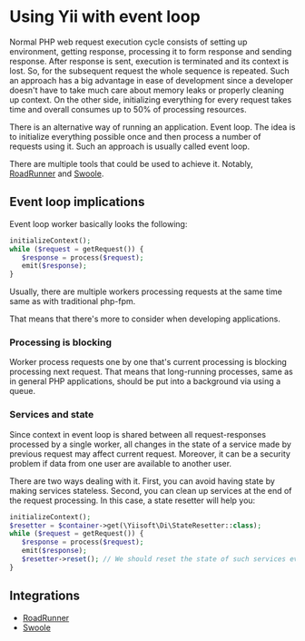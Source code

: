 # Using Yii with event loop

Normal PHP web request execution cycle consists of setting up environment, getting response, processing it to form response
and sending response. After response is sent, execution is terminated and its context is lost. So, for the subsequent 
request the whole sequence is repeated. Such an approach has a big advantage in ease of development since a developer doesn't
have to take much care about memory leaks or properly cleaning up context. On the other side, initializing everything for
every request takes time and overall consumes up to 50% of processing resources.

There is an alternative way of running an application. Event loop. The idea is to initialize everything possible once
and then process a number of requests using it. Such an approach is usually called event loop.

There are multiple tools that could be used to achieve it. Notably, [RoadRunner](https://roadrunner.dev/) and
[Swoole](https://www.swoole.co.uk/).

## Event loop implications

Event loop worker basically looks the following:

```php
initializeContext();
while ($request = getRequest()) {
   $response = process($request);
   emit($response);
}
```

Usually, there are multiple workers processing requests at the same time same as with traditional php-fpm.

That means that there's more to consider when developing applications.

### Processing is blocking

Worker process requests one by one that's current processing is blocking processing next request. That means that
long-running processes, same as in general PHP applications, should be put into a background via using a queue.

### Services and state

Since context in event loop is shared between all request-responses processed by a single worker, all changes
in the state of a service made by previous request may affect current request. Moreover, it can be a security problem
if data from one user are available to another user.

There are two ways dealing with it. First, you can avoid having state by making services stateless. Second, you can
clean up services at the end of the request processing. In this case, a state resetter will help you:

```php
initializeContext();
$resetter = $container->get(\Yiisoft\Di\StateResetter::class);
while ($request = getRequest()) {
   $response = process($request);
   emit($response);
   $resetter->reset(); // We should reset the state of such services every request.
}
```

## Integrations

- [RoadRunner](using-yii-with-roadrunner.md)
- [Swoole](using-yii-with-swoole.md)
